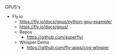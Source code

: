 GPUS's

- Fly.io
  - https://fly.io/docs/gpus/python-gpu-example/
  - https://fly.io/docs/gpus/
  - Repos
    - https://github.com/superfly/
  - Whisper Demo
    - https://github.com/fly-apps/cog-whisper

